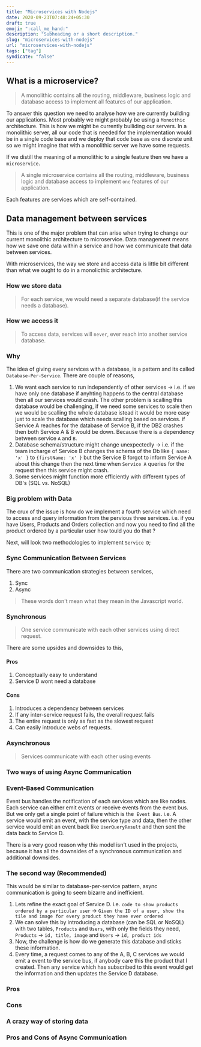 ```yaml
---
title: "Microservices with Nodejs"
date: 2020-09-23T07:48:24+05:30
draft: true
emoji: ":call_me_hand:"
description: "Subheading or a short description."
slug: "microservices-with-nodejs"
url: "microservices-with-nodejs"
tags: ["tag"]
syndicate: "false"
---
```


## What is a microservice?

> A monolithic contains all the routing, middleware, business logic and database access to implement all features of our application.

To answer this question we need to analyse how we are currently building our applications. Most probably we might probably be using a `Monoithic` architecture.
This is how we might be currently builiding our servers. In a monolithic server, all our code that is needed for the implementation would be in a single code base and we deploy that code base as one discrete unit so we might imagine that with a monolithic server we have some requests.

If we distill the meaning of a monolithic to a single feature then we have a `microservice`.

> A single microservice contains all the routing, middleware, business logic and database access to implement `one` features of our application.

Each features are services which are self-contained.

## Data management between services

This is one of the major problem that can arise when trying to change our current monolithic architecture to microservice. Data management means how we save one data within a service and how we communicate that data between services.

With microservices, the way we store and access data is little bit different than what we ought to do in a monolicthic architecture.

### How we store data

> For each service, we would need a separate database(if the service needs a database).

### How we access it

> To access data, services will `never`, ever reach into another service database.

### Why

The idea of giving every services with a database, is a pattern and its called `Database-Per-Service`. There are couple of reasons,
1. We want each service to run independently of other services -> i.e. if we have only one database if anyhting happens to the central database then all our services would crash. The other problem is scalling this database would be challenging, if we need some services to scale then we would be scalling the whole database istead it would be more easy just to scale the database which needs scalling based on services. if Service A reaches for the database of Service B, if the DB2 crashes then both Service A & B would be down. Because there is a dependency between service `A` and `B`.
2. Database schema/structure might change unexpectedly -> i.e. if the team incharge of Service B changes the schema of the Db like `{ name: 'x' }` to `{firstName: 'x' }` but the Service B forgot to inform Service A about this change then the next time when `Service A` queries for the request then this service might crash.
3. Some services might function more efficiently with different types of DB's (SQL vs. NoSQL)

### Big problem with Data

The crux of the issue is how do we implement a fourth service which need to access and query information from the pervious three services. i.e. if you have Users, Products and Orders collection and now you need to find all the product ordered by a particular user how tould you do that ?

Next, will look two methodologies to implement `Service D`;

### Sync Communication Between Services

There are two communication strategies between services,
1. Sync
2. Async

> These words don't mean what they mean in the Javascript world.

### Synchronous

> One service communicate with each other services using direct request.

There are some upsides and downsides to this,

#### Pros

1. Conceptually easy to understand
2. Service D wont need a database


#### Cons

1. Introduces a dependency between services
2. If any inter-service request fails, the overall request fails
3. The entire request is only as fast as the slowest request
4. Can easily introduce webs of requests.

### Asynchronous

> Services communicate with each other using events

### Two ways of using Async Communication

### Event-Based Communication

Event bus handles the notification of each services which are like nodes. Each service can either emit events or receive events from the event bus. But we only get a single point of failure which is the` Event Bus`. i.e. A service would emit an event, with the service type and data, then the other service would emit an event back like `UserQueryResult` and then sent the data back to Service D.

There is a very good reason why this model isn't used in the projects, because it has all the downsides of a synchronous communication and additional downsides.

### The second way (Recommended)

This would be similar to database-per-service pattern, async communication is going to seem bizarre and inefficient.

1. Lets refine the exact goal of Service D. i.e. `code to show products ordered by a particular user` -> `Given the ID of a user, show the tile and image for every product they have ever ordered`
2. We can solve this by introducing a database (can be SQL or NoSQL) with two tables, `Products` and `Users`, with only the fields they need, `Products` -> `id, title, image` and `Users` -> `id, product ids`
3. Now, the challenge is how do we generate this database and sticks these information. 
4. Every time, a request comes to any of the A, B, C services we would emit a event to the service bus, if anybody care this the product that I created. Then any service which has subscribed to this event would get the information and then updates the Service D database.

### Pros

### Cons



### A crazy way of storing data

### Pros and Cons of Async Communication
